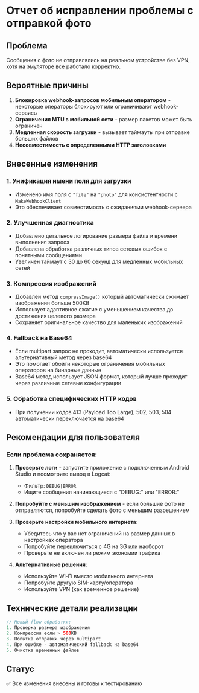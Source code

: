 # Отчет об исправлении проблемы с отправкой фото

## Проблема
Сообщения с фото не отправлялись на реальном устройстве без VPN, хотя на эмуляторе все работало корректно.

## Вероятные причины
1. **Блокировка webhook-запросов мобильным оператором** - некоторые операторы блокируют или ограничивают webhook-сервисы
2. **Ограничения MTU в мобильной сети** - размер пакетов может быть ограничен
3. **Медленная скорость загрузки** - вызывает таймауты при отправке больших файлов
4. **Несовместимость с определенными HTTP заголовками**

## Внесенные изменения

### 1. Унификация имени поля для загрузки
- Изменено имя поля с `"file"` на `"photo"` для консистентности с `MakeWebhookClient`
- Это обеспечивает совместимость с ожиданиями webhook-сервера

### 2. Улучшенная диагностика
- Добавлено детальное логирование размера файла и времени выполнения запроса
- Добавлена обработка различных типов сетевых ошибок с понятными сообщениями
- Увеличен таймаут с 30 до 60 секунд для медленных мобильных сетей

### 3. Компрессия изображений
- Добавлен метод `compressImage()` который автоматически сжимает изображения больше 500KB
- Использует адаптивное сжатие с уменьшением качества до достижения целевого размера
- Сохраняет оригинальное качество для маленьких изображений

### 4. Fallback на Base64
- Если multipart запрос не проходит, автоматически используется альтернативный метод через base64
- Это помогает обойти некоторые ограничения мобильных операторов на бинарные данные
- Base64 метод использует JSON формат, который лучше проходит через различные сетевые конфигурации

### 5. Обработка специфических HTTP кодов
- При получении кодов 413 (Payload Too Large), 502, 503, 504 автоматически переключается на base64

## Рекомендации для пользователя

### Если проблема сохраняется:

1. **Проверьте логи** - запустите приложение с подключенным Android Studio и посмотрите вывод в Logcat:
   - Фильтр: `DEBUG|ERROR`
   - Ищите сообщения начинающиеся с "DEBUG:" или "ERROR:"

2. **Попробуйте с меньшим изображением** - если большие фото не отправляются, попробуйте сделать фото с меньшим разрешением

3. **Проверьте настройки мобильного интернета**:
   - Убедитесь что у вас нет ограничений на размер данных в настройках оператора
   - Попробуйте переключиться с 4G на 3G или наоборот
   - Проверьте не включен ли режим экономии трафика

4. **Альтернативные решения**:
   - Используйте Wi-Fi вместо мобильного интернета
   - Попробуйте другую SIM-карту/оператора
   - Используйте VPN (как временное решение)

## Технические детали реализации

```kotlin
// Новый flow обработки:
1. Проверка размера изображения
2. Компрессия если > 500KB  
3. Попытка отправки через multipart
4. При ошибке - автоматический fallback на base64
5. Очистка временных файлов
```

## Статус
✅ Все изменения внесены и готовы к тестированию
